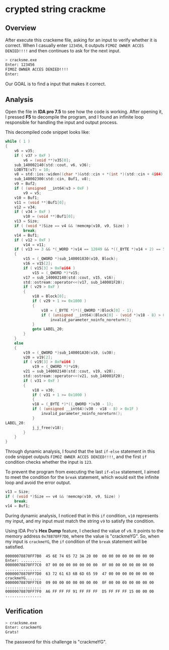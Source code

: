 # crypted string crackme

## Overview

After execute this crackeme file, asking for an input to verify whether it is correct.  When I casually enter `123456`, it outputs `FIMOZ OWNER ACCES DENIED!!!!` and then continues to ask for the next input.

```bash
> cracksme.exe
Enter: 123456
FIMOZ OWNER ACCES DENIED!!!!
Enter: 
```

Our GOAL is to find a input that makes it correct.

## Analysis

Open the file in **IDA pro 7.5** to see how the code is working. After opening it, I pressed **F5** to decompile the program, and I found an infinite loop responsible for handling the input and output process.

This decompiled code snippet looks like:

```C
while ( 1 )
{
    v6 = v35;
    if ( v37 > 0xF )
        v6 = (void **)v35[0];
    sub_140002140(std::cout, v6, v36);
    LOBYTE(v7) = 10;
    v8 = std::ios::widen((char *)&std::cin + *(int *)(std::cin + 4i64), v7);
    sub_140002300(std::cin, Buf1, v8);
    v9 = Buf2;
    if ( (unsigned __int64)v3 > 0xF )
        v9 = v5;
    v10 = Buf1;
    v11 = (void **)Buf1[0];
    v12 = v34;
    if ( v34 > 0xF )
        v10 = (void **)Buf1[0];
    v13 = Size;
    if ( (void *)Size == v4 && !memcmp(v10, v9, Size) )
        break;
    v14 = Buf1;
    if ( v12 > 0xF )
        v14 = v11;
    if ( v13 == 3 && *(_WORD *)v14 == 12849 && *((_BYTE *)v14 + 2) == 51 )
    {
        v15 = (_QWORD *)sub_140001830(v10, Block);
        v16 = v15[2];
        if ( v15[3] > 0xFui64 )
            v15 = (_QWORD *)*v15;
        v17 = sub_140002140(std::cout, v15, v16);
        std::ostream::operator<<(v17, sub_140001F20);
        if ( v29 > 0xF )
        {
            v18 = Block[0];
            if ( v29 + 1 >= 0x1000 )
            {
                v18 = (_BYTE *)*((_QWORD *)Block[0] - 1);
                if ( (unsigned __int64)(Block[0] - (void *)v18 - 8) > 0x1F )
                    invalid_parameter_noinfo_noreturn();
            }
            goto LABEL_20;
        }
    }
    else
    {
        v19 = (_QWORD *)sub_140001A30(v10, &v30);
        v20 = v19[2];
        if ( v19[3] > 0xFui64 )
            v19 = (_QWORD *)*v19;
        v21 = sub_140002140(std::cout, v19, v20);
        std::ostream::operator<<(v21, sub_140001F20);
        if ( v31 > 0xF )
        {
            v18 = v30;
            if ( v31 + 1 >= 0x1000 )
            {
            v18 = (_BYTE *)*((_QWORD *)v30 - 1);
            if ( (unsigned __int64)(v30 - v18 - 8) > 0x1F )
                invalid_parameter_noinfo_noreturn();
            }
LABEL_20:
            j_j_free(v18);
        }
    }
}
```

Through dynamic analysis, I found that the last `if-else` statement in this code snippet outputs `FIMOZ OWNER ACCES DENIED!!!!`, and the first `if` condition checks whether the input is `123`.

To prevent the program from executing the last `if-else` statement, I aimed to meet the condition for the `break` statement, which would exit the infinite loop and avoid the error output.

```C
v13 = Size;
if ( (void *)Size == v4 && !memcmp(v10, v9, Size) )
    break;
v14 = Buf1;
```

During dynamic analysis, I noticed that in this `if` condition, `v10` represents my input, and my input must match the string `v9` to satisfy the condition.

Using IDA Pro's **Hex Dump** feature, I checked the value of `v9`. It points to the memory address `0x78870FF7D0`, where the value is "crackmeYG".  So, when my input is `crackmeYG`, the `if` condition of the `break` statement will be satisfied.

```text
00000078870FF7B0  45 6E 74 65 72 3A 20 00  00 00 00 00 00 00 00 00  Enter: .........
00000078870FF7C0  07 00 00 00 00 00 00 00  0F 00 00 00 00 00 00 00  ................
00000078870FF7D0  63 72 61 63 6B 6D 65 59  47 00 00 00 00 00 00 00  crackmeYG.......
00000078870FF7E0  09 00 00 00 00 00 00 00  0F 00 00 00 00 00 00 00  ................
00000078870FF7F0  A6 FF FF FF 91 FF FF FF  D5 FF FF FF 15 00 00 00  ................
```

## Verification

```bash
> cracksme.exe
Enter: crackmeYG
Grats!
```

The password for this challenge is "crackmeYG".

